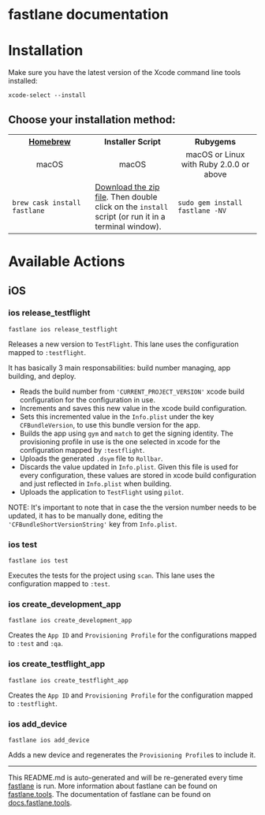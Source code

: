 fastlane documentation
================
# Installation

Make sure you have the latest version of the Xcode command line tools installed:

```
xcode-select --install
```

## Choose your installation method:

<table width="100%" >
<tr>
<th width="33%"><a href="http://brew.sh">Homebrew</a></td>
<th width="33%">Installer Script</td>
<th width="33%">Rubygems</td>
</tr>
<tr>
<td width="33%" align="center">macOS</td>
<td width="33%" align="center">macOS</td>
<td width="33%" align="center">macOS or Linux with Ruby 2.0.0 or above</td>
</tr>
<tr>
<td width="33%"><code>brew cask install fastlane</code></td>
<td width="33%"><a href="https://download.fastlane.tools">Download the zip file</a>. Then double click on the <code>install</code> script (or run it in a terminal window).</td>
<td width="33%"><code>sudo gem install fastlane -NV</code></td>
</tr>
</table>

# Available Actions
## iOS
### ios release_testflight
```
fastlane ios release_testflight
```
Releases a new version to `TestFlight`. This lane uses the configuration mapped to `:testflight`.

It has basically 3 main responsabilities: build number managing, app building, and deploy.

- Reads the build number from `'CURRENT_PROJECT_VERSION'` xcode build configuration for the configuration in use.
- Increments and saves this new value in the xcode build configuration.
- Sets this incremented value in the `Info.plist` under the key `CFBundleVersion`, to use this bundle version for the app.
- Builds the app using `gym` and `match` to get the signing identity. The provisioning profile in use is the one selected in xcode for the configuration mapped by `:testflight`.
- Uploads the generated `.dsym` file to `Rollbar`.
- Discards the value updated in `Info.plist`. Given this file is used for every configuration, these values are stored in xcode build configuration and just reflected in `Info.plist` when building.
- Uploads the application to `TestFlight` using `pilot`.

NOTE: It's important to note that in case the the version number needs to be updated, it has to be manually done, editing the `'CFBundleShortVersionString'` key from `Info.plist`.

### ios test
```
fastlane ios test
```

Executes the tests for the project using `scan`. This lane uses the configuration mapped to `:test`.

### ios create_development_app
```
fastlane ios create_development_app
```

Creates the `App ID` and `Provisioning Profile` for the configurations mapped to `:test` and `:qa`.

### ios create_testflight_app
```
fastlane ios create_testflight_app
```

Creates the `App ID` and `Provisioning Profile` for the configuration mapped to `:testflight`.

### ios add_device
```
fastlane ios add_device
```

Adds a new device and regenerates the `Provisioning Profile`s to include it.

----

This README.md is auto-generated and will be re-generated every time [fastlane](https://fastlane.tools) is run.
More information about fastlane can be found on [fastlane.tools](https://fastlane.tools).
The documentation of fastlane can be found on [docs.fastlane.tools](https://docs.fastlane.tools).
